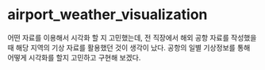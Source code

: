 # airport_weather_visualization

어떤 자료를 이용해서 시각화 할 지 고민했는데, 전 직장에서 해외 공항 자료를 작성했을 때 해당 지역의 기상 자료를 활용했던 것이 생각이 났다.
공항의 일별 기상정보를 통해 어떻게 시각화를 할지 고민하고 구현해 보겠다.
